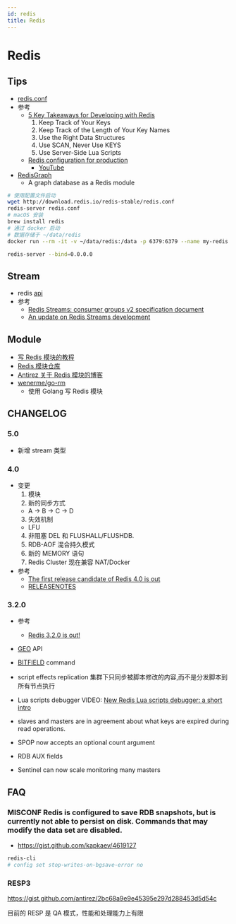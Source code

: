 ```yaml
---
id: redis
title: Redis
---
```


# Redis

## Tips


* [redis.conf](http://download.redis.io/redis-stable/redis.conf)
* 参考
  * [5 Key Takeaways for Developing with Redis](https://redislabs.com/blog/5-key-takeaways-for-developing-with-redis)
    1. Keep Track of Your Keys
    2. Keep Track of the Length of Your Key Names
    3. Use the Right Data Structures
    4. Use SCAN, Never Use KEYS
    5. Use Server-Side Lua Scripts
  * [Redis configuration for production](https://scaleyourcode.com/blog/article/15)
    * [YouTube](https://www.youtube.com/watch?v=X01gn5a2WQ0)
* [RedisGraph](https://github.com/RedisLabsModules/redis-graph/)
  * A graph database as a Redis module

```bash
# 使用配置文件启动
wget http://download.redis.io/redis-stable/redis.conf
redis-server redis.conf
# macOS 安装
brew install redis
# 通过 docker 启动
# 数据存储于 ~/data/redis
docker run --rm -it -v ~/data/redis:/data -p 6379:6379 --name my-redis redis redis-server --appendonly ye

redis-server --bind=0.0.0.0
```

## Stream
* redis [api](https://gist.github.com/antirez/4e7049ce4fce4aa61bf0cfbc3672e64d)
* 参考
  * [Redis Streams: consumer groups v2 specification document](https://gist.github.com/antirez/68e67f3251d10f026861be2d0fe0d2f4)
  * [An update on Redis Streams development](http://antirez.com/news/116)

## Module
* [写 Redis 模块的教程](https://redislabs.com/blog/writing-redis-modules)
* [Redis 模块仓库](http://redismodules.com/)
* [Antirez 关于 Redis 模块的博客](http://antirez.com/news/106)
* [wenerme/go-rm](https://github.com/wenerme/go-rm)
  * 使用 Golang 写 Redis 模块

## CHANGELOG

### 5.0
* 新增 stream 类型

### 4.0
* 变更
  1. 模块
  2. 新的同步方式
    * A -> B -> C -> D
  3. 失效机制
    * LFU
  4. 非阻塞 DEL 和 FLUSHALL/FLUSHDB.
  5. RDB-AOF 混合持久模式
  6. 新的 MEMORY 语句
  7. Redis Cluster 现在兼容 NAT/Docker
* 参考
  * [The first release candidate of Redis 4.0 is out](http://www.antirez.com/news/110)
  * [RELEASENOTES](https://raw.githubusercontent.com/antirez/redis/4.0/00-RELEASENOTES)

### 3.2.0

* 参考
  * [Redis 3.2.0 is out!](http://antirez.com/news/104)

* [GEO](http://redis.io/commands/#geo) API
* [BITFIELD](http://redis.io/commands/bitfield) command
* script effects replication
  集群下只同步被脚本修改的内容,而不是分发脚本到所有节点执行
* Lua scripts debugger
  VIDEO: [New Redis Lua scripts debugger: a short intro](https://www.youtube.com/watch?v=IMvRfStaoyM)
* slaves and masters are in agreement about what keys are expired during read operations.
* SPOP now accepts an optional count argument
* RDB AUX fields
* Sentinel can now scale monitoring many masters

## FAQ

### MISCONF Redis is configured to save RDB snapshots, but is currently not able to persist on disk. Commands that may modify the data set are disabled.
* https://gist.github.com/kapkaev/4619127

```bash
redis-cli
# config set stop-writes-on-bgsave-error no
```

### RESP3
https://gist.github.com/antirez/2bc68a9e9e45395e297d288453d5d54c

目前的 RESP 是 QA 模式，性能和处理能力上有限
